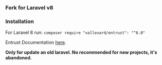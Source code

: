 ### Fork for Laravel v8

### Installation
For Laravel 8 run:
`composer require "vallevard/entrust": "^8.0"`

Entrust Documentation [here](https://github.com/Zizaco/entrust/blob/master/README.md).

**Only for update an old laravel. No recommended for new projects, it's abandoned.**
